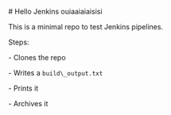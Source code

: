 \# Hello Jenkins  ouiaaiaiaisisi



This is a minimal repo to test Jenkins pipelines.



Steps:

\- Clones the repo

\- Writes a `build\_output.txt`

\- Prints it

\- Archives it



